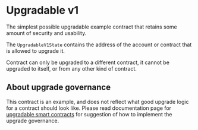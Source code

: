 # Upgradable v1

The simplest possible upgradable example contract that retains some amount of
security and usability.

The `UpgradableV1State` contains the address of the account or contract that is
allowed to upgrade it.

Contract can only be upgraded to a different contract, it cannot be upgraded to
itself, or from any other kind of contract.

## About upgrade governance

This contract is an example, and does not reflect what good upgrade logic for a
contract should look like. Please read documentation page for [upgradable smart
contracts](https://partisiablockchain.gitlab.io/documentation/smart-contracts/upgradable-smart-contracts.html)
for suggestion of how to implement the upgrade governance.
